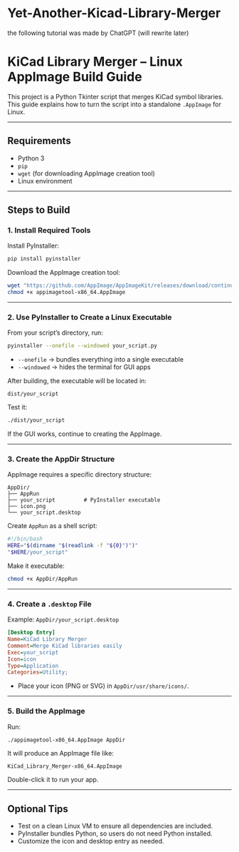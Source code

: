 # Yet-Another-Kicad-Library-Merger

the following tutorial was made by ChatGPT (will rewrite later)

# KiCad Library Merger – Linux AppImage Build Guide

This project is a Python Tkinter script that merges KiCad symbol libraries. This guide explains how to turn the script into a standalone `.AppImage` for Linux.

---

## Requirements

- Python 3
- `pip`
- `wget` (for downloading AppImage creation tool)
- Linux environment

---

## Steps to Build

### 1. Install Required Tools

Install PyInstaller:

```bash
pip install pyinstaller
```

Download the AppImage creation tool:

```bash
wget "https://github.com/AppImage/AppImageKit/releases/download/continuous/appimagetool-x86_64.AppImage"
chmod +x appimagetool-x86_64.AppImage
```

---

### 2. Use PyInstaller to Create a Linux Executable

From your script’s directory, run:

```bash
pyinstaller --onefile --windowed your_script.py
```

- `--onefile` → bundles everything into a single executable  
- `--windowed` → hides the terminal for GUI apps  

After building, the executable will be located in:

```
dist/your_script
```

Test it:

```bash
./dist/your_script
```

If the GUI works, continue to creating the AppImage.

---

### 3. Create the AppDir Structure

AppImage requires a specific directory structure:

```
AppDir/
├── AppRun
├── your_script         # PyInstaller executable
├── icon.png
└── your_script.desktop
```

Create `AppRun` as a shell script:

```bash
#!/bin/bash
HERE="$(dirname "$(readlink -f "${0}")")"
"$HERE/your_script"
```

Make it executable:

```bash
chmod +x AppDir/AppRun
```

---

### 4. Create a `.desktop` File

Example: `AppDir/your_script.desktop`

```ini
[Desktop Entry]
Name=KiCad Library Merger
Comment=Merge KiCad libraries easily
Exec=your_script
Icon=icon
Type=Application
Categories=Utility;
```

- Place your icon (PNG or SVG) in `AppDir/usr/share/icons/`.

---

### 5. Build the AppImage

Run:

```bash
./appimagetool-x86_64.AppImage AppDir
```

It will produce an AppImage file like:

```
KiCad_Library_Merger-x86_64.AppImage
```

Double-click it to run your app.

---

## Optional Tips

- Test on a clean Linux VM to ensure all dependencies are included.
- PyInstaller bundles Python, so users do not need Python installed.
- Customize the icon and desktop entry as needed.
